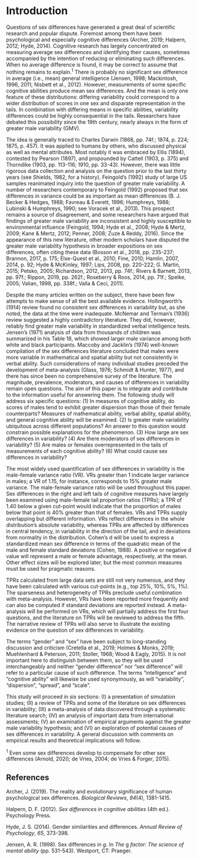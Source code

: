 # Introduction

Questions of sex differences have generated a great deal of scientific research and popular dispute.
Foremost among them have been psychological and especially cognitive differences (Archer, 2019; Halpern, 2012; Hyde, 2014).
Cognitive research has largely concentrated on measuring average sex differences and identifying their causes, sometimes accompanied by the intention of reducing or eliminating such differences.
When no average difference is found, it may be correct to assume that nothing remains to explain.<sup>1</sup>
There is probably no significant sex difference in average (i.e., mean) general intelligence (Jensen, 1998; Mackintosh, 1996, 2011; Nisbett et al., 2012).
However, measurements of some specific cognitive abilities produce mean sex differences. And the mean is only one feature of these distributions: differing variability could correspond to a wider distribution of scores in one sex and disparate representation in the tails.
In combination with differing means in specific abilities, variability differences could be highly consequential in the tails.
Researchers have debated this possibility since the 19th century, nearly always in the form of greater male variability (GMV).

The idea is generally traced to Charles Darwin (1868, pp. 74f.; 1874, p. 224; 1875, p. 457).
It was applied to humans by others, who discussed physical as well as mental attributes.
Most notably it was embraced by Ellis (1894), contested by Pearson (1897), and propounded by Cattell (1903, p. 375) and Thorndike (1903, pp. 113-116; 1910, pp. 33-43).
However, there was little rigorous data collection and analysis on the question prior to the last thirty years (see Shields, 1982, for a history).
Feingold’s (1992) study of large US samples reanimated inquiry into the question of greater male variability.
A number of researchers contemporary to Feingold (1992) proposed that sex differences in variance could be as important as mean differences (B. J. Becker & Hedges, 1988; Favreau & Everett, 1996; Humphreys, 1988; Lubinski & Humphreys, 1990; see Voracek et al., 2013).
This prospect remains a source of disagreement, and some researchers have argued that findings of greater male variability are inconsistent and highly susceptible to environmental influence (Feingold, 1994; Hyde et al., 2008; Hyde & Mertz, 2009; Kane & Mertz, 2012; Penner, 2008; Zuze & Reddy, 2016).
Since the appearance of this new literature, other modern scholars have disputed the greater male variability hypothesis in broader expositions on sex differences, often citing these data (Bosson et al., 2018, pp. 235-237; Brannon, 2017, p. 175; Else-Quest et al., 2010; Fine, 2010; Hamlin, 2007, 2014, p. 92; Hyde & McKinley, 1997; Lips, 2008, pp. 220-222; G. Martin, 2015; Petsko, 2005; Richardson, 2012, 2013, pp. 74f.; Rivers & Barnett, 2013, pp. 97f.; Rippon, 2019, pp. 262f.; Roseberry & Roos, 2014, pp. 71f.; Spelke, 2005; Valian, 1998, pp. 338f.; Valla & Ceci, 2011).

Despite the many articles written on the subject, there have been few attempts to make sense of all the best available evidence. Hollingworth’s (1914) review found no consistent sex differences in variability but, as she noted, the data at the time were inadequate. McNemar and Terman’s (1936) review suggested a highly contradictory literature. They did, however, reliably find greater male variability in standardized verbal intelligence tests. Jensen’s (1971) analysis of data from thousands of children was summarized in his Table 18, which showed larger male variance among both white and black participants. Maccoby and Jacklin’s (1974) well-known compilation of the sex differences literature concluded that males were more variable in mathematical and spatial ability but not consistently in verbal ability. Such considerations of many individual studies preceded the development of meta-analysis (Glass, 1976; Schmidt & Hunter, 1977), and there has since been no comprehensive survey of the literature. The magnitude, prevalence, moderators, and causes of differences in variability remain open questions. The aim of this paper is to integrate and contribute to the information useful for answering them. The following study will address six specific questions: (1) In measures of cognitive ability, do scores of males tend to exhibit greater dispersion than those of their female counterparts? Measures of mathematical ability, verbal ability, spatial ability, and general cognitive ability will be examined. (2) Is greater male variability ubiquitous across different populations? An answer to this question would constrain possible explanations for the phenomenon. (3) How large are sex differences in variability? (4) Are there moderators of sex differences in variability? (5) Are males or females overrepresented in the tails of measurements of each cognitive ability? (6) What could cause sex differences in variability?

The most widely used quantification of sex differences in variability is the male-female variance ratio (VR). VRs greater than 1 indicate larger variance in males; a VR of 1.15, for instance, corresponds to 15% greater male variance. The male-female variance ratio will be used throughout this paper. Sex differences in the right and left tails of cognitive measures have largely been examined using male-female tail proportion ratios (TPRs); a TPR of 1.40 below a given cut-point would indicate that the proportion of males below that point is 40% greater than that of females. VRs and TPRs supply overlapping but different information. VRs reflect differences in the whole distribution’s absolute variability, whereas TPRs are affected by differences in central tendency, in variability in the direction of the tail, and in deviations from normality in the distribution. Cohen’s d will be used to express a standardized mean sex difference in terms of the quadratic mean of the male and female standard deviations (Cohen, 1988). A positive or negative d value will represent a male or female advantage, respectively, at the mean. Other effect sizes will be explored later, but the most common measures must be used for pragmatic reasons.

TPRs calculated from large data sets are still not very numerous, and they have been calculated with various cut-points (e.g., top 25%, 10%, 5%, 1%). The sparseness and heterogeneity of TPRs preclude useful combination with meta-analysis. However, VRs have been reported more frequently and can also be computed if standard deviations are reported instead. A meta-analysis will be performed on VRs, which will partially address the first four questions, and the literature on TPRs will be reviewed to address the fifth. The narrative review of TPRs will also serve to illustrate the existing evidence on the question of sex differences in variability.

The terms “gender” and “sex” have been subject to long-standing discussion and criticism (Cretella et al., 2019; Holmes & Monks, 2019; Muehlenhard & Peterson, 2011; Stoller, 1968; Wood & Eagly, 2015). It is not important here to distinguish between them, so they will be used interchangeably and neither “gender difference” nor “sex difference” will refer to a particular cause of such difference. The terms “intelligence” and “cognitive ability” will likewise be used synonymously, as will “variability”, “dispersion”, “spread”, and “scale”.

This study will proceed in six sections: (I) a presentation of simulation studies; (II) a review of TPRs and some of the literature on sex differences in variability; (III) a meta-analysis of data discovered through a systematic literature search; (IV) an analysis of important data from international assessments; (V) an examination of empirical arguments against the greater male variability hypothesis; and (VI) an exploration of potential causes of sex differences in variability. A general discussion with comments on empirical results and theoretical implications will follow.


<sup>1</sup> Even some sex differences develop to compensate for other sex differences (Arnold, 2020; de Vries, 2004; de Vries & Forger, 2015).


## References

Archer, J. (2019). The reality and evolutionary significance of human psychological sex differences. _Biological Reviews_, _94_(4), 1381-1415.

Halpern, D. F. (2012). _Sex differences in cognitive abilities_ (4th ed.). Psychology Press.

Hyde, J. S. (2014). Gender similarities and differences. _Annual Review of Psychology_, _65_, 373-398.

Jensen, A. R. (1998). Sex differences in _g_. In _The_ g _factor: The science of mental ability_ (pp. 531-543). Westport, CT: Praeger.
